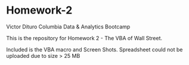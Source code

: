 # Homework-2

Victor Dituro
Columbia Data & Analytics Bootcamp

This is the repository for Homework 2 - The VBA of Wall Street.

Included is the VBA macro and Screen Shots.  Spreadsheet could not be uploaded due to size > 25 MB

